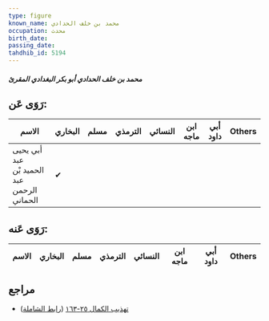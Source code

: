 ```yaml
---
type: figure
known_name: محمد بن خلف الحدادي
occupation: محدث
birth_date:
passing_date:
tahdhib_id: 5194
---
```

##### محمد بن خلف الحدادي أبو بكر البغدادي المقرئ

## رَوَى عَن:
| الاسم                                      | البخاري | مسلم | الترمذي | النسائي | ابن ماجه | أبي داود | Others |
| ------------------------------------------ | ------- | ---- | ------- | ------- | -------- | -------- | ------ |
| أبي يحيى عبد الحميد بْن عبد الرحمن الحماني | ✔       |      |         |         |          |          |        |
## رَوَى عَنه:
| الاسم | البخاري | مسلم | الترمذي | النسائي | ابن ماجه | أبي داود | Others |
| ----- | ------- | ---- | ------- | ------- | -------- | -------- | ------ |
## مراجع
- [تهذيب الكمال ٢٥-١٦٣](obsidian://open?vault=Tahdhib-al-Kamal&file=Figures/٥١٩٤-محمد%20بن%20خلف%20الحدادي%20أبو%20بكر%20البغدادي%20المقرئ) ([رابط الشاملة](https://shamela.ws/book/3722/13256))